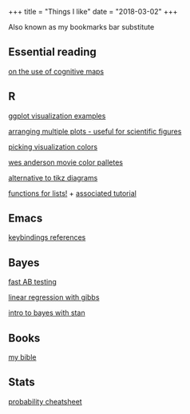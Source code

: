 +++
title = "Things I like"
date = "2018-03-02"
+++

Also known as my bookmarks bar substitute

## Essential reading

[on the use of cognitive maps](http://redishlab.neuroscience.umn.edu/Papers/PHD%20Thesis%202008%20Adam%20Johnson.pdf)

## R

[ggplot visualization examples](http://r-statistics.co/Top50-Ggplot2-Visualizations-MasterList-R-Code.html)

[arranging multiple plots - useful for scientific figures](https://cran.r-project.org/web/packages/egg/vignettes/Ecosystem.html)

[picking visualization colors](http://colorschemedesigner.com/csd-3.5/)

[wes anderson movie color palletes](https://github.com/karthik/wesanderson)

[alternative to tikz diagrams](http://rich-iannone.github.io/DiagrammeR/io.html)

[functions for lists!](https://cran.r-project.org/web/packages/rlist/rlist.pdf) + [associated tutorial](https://renkun-ken.github.io/rlist-tutorial/)


## Emacs

[keybindings references](https://www.gnu.org/software/emacs/refcards/pdf/refcard.pdf)

## Bayes

[fast AB testing](https://github.com/FrankPortman/bayesAB????)

[linear regression with gibbs](https://stablemarkets.wordpress.com/2017/08/07/bayesian-simple-linear-regression-with-gibbs-sampling-in-r/)

[intro to bayes with stan](https://cdn.rawgit.com/tjmahr/Psych710_BayesLecture/55f446a0/bayes_slides_out.pdf)

## Books

[my bible](http://www-bcf.usc.edu/~gareth/ISL/)

## Stats

[probability cheatsheet](https://static1.squarespace.com/static/54bf3241e4b0f0d81bf7ff36/t/55e9494fe4b011aed10e48e5/1441352015658/probability_cheatsheet.pdf)